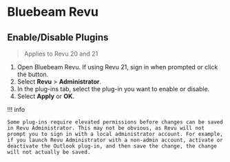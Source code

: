 # Bluebeam Revu

## Enable/Disable Plugins

> Applies to Revu 20 and 21

1. Open Bluebeam Revu. If using Revu 21, sign in when prompted or click the button.
2. Select **Revu** > **Administrator**.
3. In the plug-ins tab, select the plug-in you want to enable or disable.
4. Select **Apply** or **OK**.

!!! info 

    Some plug-ins require elevated permissions before changes can be saved in Revu Administrator. This may not be obvious, as Revu will not prompt you to sign in with a local administrator account. For example, if you launch Revu Administrator with a non-admin account, activate or deactivate the Outlook plug-in, and then save the change, the change will not actually be saved.